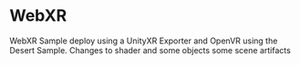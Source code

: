 # WebXR
WebXR Sample deploy using a UnityXR Exporter and OpenVR using the Desert Sample. Changes to shader and some objects some scene artifacts
